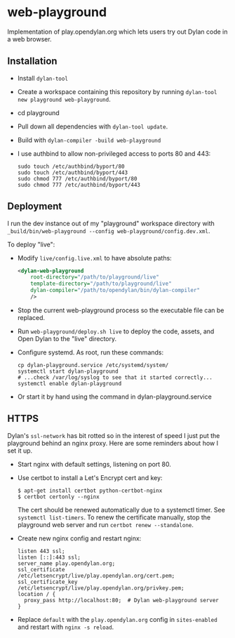 # web-playground

Implementation of play.opendylan.org which lets users try out Dylan code in a
web browser.

## Installation

* Install `dylan-tool`
* Create a workspace containing this repository by running `dylan-tool new playground web-playground`.
* cd playground
* Pull down all dependencies with `dylan-tool update`.
* Build with `dylan-compiler -build web-playground`
* I use authbind to allow non-privileged access to ports 80 and 443:

  ```shell
  sudo touch /etc/authbind/byport/80
  sudo touch /etc/authbind/byport/443
  sudo chmod 777 /etc/authbind/byport/80
  sudo chmod 777 /etc/authbind/byport/443
  ```

## Deployment

I run the dev instance out of my "playground" workspace directory with
`_build/bin/web-playground --config web-playground/config.dev.xml`.

To deploy "live":

* Modify `live/config.live.xml` to have absolute paths:

  ```xml
  <dylan-web-playground
      root-directory="/path/to/playground/live"
      template-directory="/path/to/playground/live"
      dylan-compiler="/path/to/opendylan/bin/dylan-compiler"
      />
  ```

* Stop the current web-playground process so the executable file can be
  replaced.

* Run `web-playground/deploy.sh live` to deploy the code, assets, and Open
  Dylan to the "live" directory.

* Configure systemd. As root, run these commands:

  ```shell
  cp dylan-playground.service /etc/systemd/system/
  systemctl start dylan-playground
  # ...check /var/log/syslog to see that it started correctly...
  systemctl enable dylan-playground
  ```

* Or start it by hand using the command in dylan-playground.service

## HTTPS

Dylan's `ssl-network` has bit rotted so in the interest of speed I just put the
playground behind an nginx proxy. Here are some reminders about how I set it
up.

* Start nginx with default settings, listening on port 80.

* Use certbot to install a Let's Encrypt cert and key:
  ```shell
  $ apt-get install certbot python-certbot-nginx
  $ certbot certonly --nginx
  ```

  The cert should be renewed automatically due to a systemctl timer. See
  `systemctl list-timers`.  To renew the certificate manually, stop the
  playground web server and run `certbot renew --standalone`.

* Create new nginx config and restart nginx:
  ```
  listen 443 ssl;
  listen [::]:443 ssl;
  server_name play.opendylan.org;
  ssl_certificate     /etc/letsencrypt/live/play.opendylan.org/cert.pem;
  ssl_certificate_key /etc/letsencrypt/live/play.opendylan.org/privkey.pem;
  location / {
    proxy_pass http://localhost:80;  # Dylan web-playground server
  }
  ```

* Replace `default` with the `play.opendylan.org` config in `sites-enabled` and
  restart with `nginx -s reload`.
